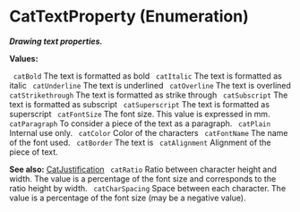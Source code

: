 # CatTextProperty (Enumeration)

**_Drawing text properties._**

**Values:**

` catBold`      The text is formatted as bold
` catItalic`      The text is formatted as italic
` catUnderline`      The text is underlined
` catOverline`      The text is overlined
` catStrikethrough`      The text is formatted as strike through
` catSubscript`      The text is formatted as subscript
` catSuperscript`      The text is formatted as superscript
` catFontSize`      The font size. This value is expressed in mm.
` catParagraph`      To consider a piece of the text as a paragraph.
` catPlain`      Internal use only.
` catColor`      Color of the characters
` catFontName`      The name of the font used.
` catBorder`      The text is
` catAlignment`      Alignment of the piece of text.

**See also:**      [CatJustification](../DraftingInterfaces/enum_CatJustification_55344.md) ` catRatio`      Ratio between character height and width. The value is a percentage of the font size and corresponds to the ratio height by width.
` catCharSpacing`      Space between each character. The value is a percentage of the font size (may be a negative value).